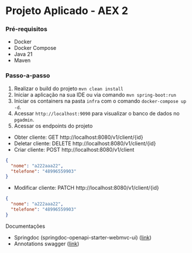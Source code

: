 # Projeto Aplicado - AEX 2

### Pré-requisitos
- Docker
- Docker Compose
- Java 21
- Maven 


### Passo-a-passo
1. Realizar o build do projeto `mvn clean install`
2. Iniciar a aplicação na sua IDE ou via comando `mvn spring-boot:run`
3. Iniciar os containers na pasta `infra` com o comando `docker-compose up -d`. 
4. Acessar `http://localhost:9090` para visualizar o banco de dados no `pgadmin`. 
5. Acessar os endpoints do projeto 

- Obter cliente: GET http://localhost:8080/v1/client/{id}
- Deletar cliente: DELETE http://localhost:8080/v1/client/{id}
- Criar cliente: POST http://localhost:8080/v1/client
``` json
{
  "nome": "a222aaa22",
  "telefone": "48996559903"
}
```

- Modificar cliente: PATCH http://localhost:8080/v1/client/{id}
``` json
{
  "nome": "a222aaa22",
  "telefone": "48996559903"
}
```

Documentações
- Springdoc (springdoc-openapi-starter-webmvc-ui) ([link](https://springdoc.org/#Introduction))
- Annotations swagger ([link](https://github.com/swagger-api/swagger-core/wiki/Swagger-2.X---Annotations#quick-annotation-overview))
